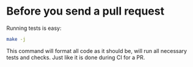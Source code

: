 # Before you send a pull request 

Running tests is easy:

```bash
make -j
```

This command will format all code as it should be, will run all necessary tests and checks. Just like it is done during CI for a PR.
